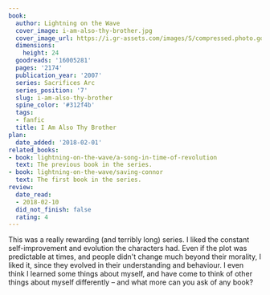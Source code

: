 ```yaml
---
book:
  author: Lightning on the Wave
  cover_image: i-am-also-thy-brother.jpg
  cover_image_url: https://i.gr-assets.com/images/S/compressed.photo.goodreads.com/books/1579183914l/16005281._SX98_.jpg
  dimensions:
    height: 24
  goodreads: '16005281'
  pages: '2174'
  publication_year: '2007'
  series: Sacrifices Arc
  series_position: '7'
  slug: i-am-also-thy-brother
  spine_color: '#312f4b'
  tags:
  - fanfic
  title: I Am Also Thy Brother
plan:
  date_added: '2018-02-01'
related_books:
- book: lightning-on-the-wave/a-song-in-time-of-revolution
  text: The previous book in the series.
- book: lightning-on-the-wave/saving-connor
  text: The first book in the series.
review:
  date_read:
  - 2018-02-10
  did_not_finish: false
  rating: 4
---
```


This was a really rewarding (and terribly long) series. I liked the constant self-improvement and evolution the characters had. Even if the plot was predictable at times, and people didn't change much beyond their morality, I liked it, since they evolved in their understanding and behaviour. I even think I learned some things about myself, and have come to think of other things about myself differently – and what more can you ask of any book?
